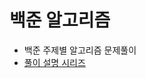 # 백준 알고리즘 
* 백준 주제별 알고리즘 문제풀이
* [풀이 설명 시리즈](https://velog.io/@jwkim/series/%EB%B0%B1%EC%A4%80-%EC%95%8C%EA%B3%A0%EB%A6%AC%EC%A6%98-%ED%92%80%EC%9D%B4)
